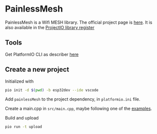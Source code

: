 # PainlessMesh

PainlessMesh is a Wifi MESH library. The official project page is [here](https://gitlab.com/painlessMesh/painlessMesh).
It is also available in the [ProjectIO library register](https://registry.platformio.org/libraries/painlessmesh/painlessMesh)

## Tools

Get PlatformIO CLI as describer [here](https://docs.platformio.org/en/latest/core/installation/index.html)

## Create a new project

Initialized with

``` bash
pio init -d $(pwd) -b esp32dev --ide vscode
```

Add `painlessMesh` to the project dependency, in `platformio.ini` file.

Create a main.cpp in `src/main.cpp`, maybe following one of the [examples](https://gitlab.com/painlessMesh/painlessMesh/-/blob/develop/examples/).

Build and upload

``` bash
pio run -t upload
```

